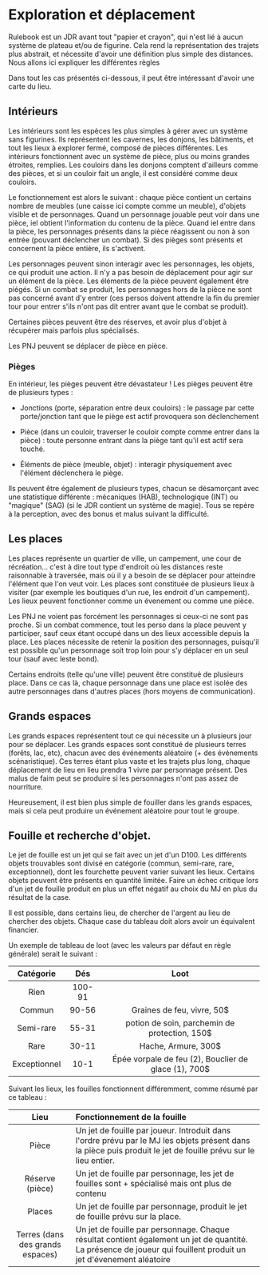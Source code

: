 # Exploration et déplacement

Rulebook est un JDR avant tout "papier et crayon", qui n'est lié à aucun système de plateau et/ou de figurine. Cela rend la représentation des trajets plus abstrait, et nécessite d'avoir une définition plus simple des distances. Nous allons ici expliquer les différentes règles

Dans tout les cas présentés ci-dessous, il peut être intéressant d'avoir une carte du lieu.

## Intérieurs

Les intérieurs sont les espèces les plus simples à gérer avec un système sans figurines. Ils représentent les cavernes, les donjons, les bâtiments, et tout les lieux à explorer fermé, composé de pièces différentes. Les intérieurs fonctionnent avec un système de pièce, plus ou moins grandes étroites, remplies. Les couloirs dans les donjons comptent d'ailleurs comme des pièces, et si un couloir fait un angle, il est considéré comme deux couloirs.

Le fonctionnement est alors le suivant : chaque pièce contient un certains nombre de meubles (une caisse ici compte comme un meuble), d'objets visible et de personnages. Quand un personnage jouable peut voir dans une pièce, iel obtient l'information du contenu de la pièce. Quand iel entre dans la pièce, les personnages présents dans la pièce réagissent ou non à son entrée (pouvant déclencher un combat). Si des pièges sont présents et concernent la pièce entière, ils s'activent.

Les personnages peuvent sinon interagir avec les personnages, les objets, ce qui produit une action. Il n'y a pas besoin de déplacement pour agir sur un élément de la pièce. Les éléments de la pièce peuvent également être piégés. Si un combat se produit, les personnages hors de la pièce ne sont pas concerné avant d'y entrer (ces persos doivent attendre la fin du premier tour pour entrer s'ils n'ont pas dit entrer avant que le combat se produit).

Certaines pièces peuvent être des réserves, et avoir plus d'objet à récupérer mais parfois plus spécialisés.

Les PNJ peuvent se déplacer de pièce en pièce.

### Pièges

En intérieur, les pièges peuvent être dévastateur ! Les pièges peuvent être de plusieurs types :

- Jonctions (porte, séparation entre deux couloirs) : le passage par cette porte/jonction tant que le piège est actif provoquera son déclenchement

- Pièce (dans un couloir, traverser le couloir compte comme entrer dans la pièce) : toute personne entrant dans la piège tant qu'il est actif sera touché.

- Éléments de pièce (meuble, objet) : interagir physiquement avec l'élément déclenchera le piège.

Ils peuvent être également de plusieurs types, chacun se désamorçant avec une statistique différente : mécaniques (HAB), technologique (INT) ou "magique" (SAG) (si le JDR contient un système de magie). Tous se repère à la perception, avec des bonus et malus suivant la difficulté.

## Les places

Les places représente un quartier de ville, un campement, une cour de récréation… c'est à dire tout type d'endroit où les distances reste raisonnable à traversée, mais où il y a besoin de se déplacer pour atteindre l'élément que l'on veut voir. Les places sont constituée de plusieurs lieux à visiter (par exemple les boutiques d'un rue, les endroit d'un campement). Les lieux peuvent fonctionner comme un évenement ou comme une pièce.

Les PNJ ne voient pas forcément les personnages si ceux-ci ne sont pas proche. Si un combat commence, tout les perso dans la place peuvent y participer, sauf ceux étant occupé dans un des lieux accessible depuis la place. Les places nécessite de retenir la position des personnages, puisqu'il est possible qu'un personnage soit trop loin pour s'y déplacer en un seul tour (sauf avec leste bond).

Certains endroits (telle qu'une ville) peuvent être constitué de plusieurs place. Dans ce cas là, chaque personnage dans une place est isolée des autre personnages dans d'autres places (hors moyens de communication).

## Grands espaces

Les grands espaces représentent tout ce qui nécessite un à plusieurs jour pour se déplacer. Les grands espaces sont constitué de plusieurs terres (forêts, lac, etc), chacun avec des événements aléatoire (+ des événements scénaristique). Ces terres étant plus vaste et les trajets plus long, chaque déplacement de lieu en lieu prendra 1 vivre par personnage présent. Des malus de faim peut se produire si les personnages n'ont pas assez de nourriture.

Heureusement, il est bien plus simple de fouiller dans les grands espaces, mais si cela peut produire un événement aléatoire pour tout le groupe.

## Fouille et recherche d'objet.

Le jet de fouille est un jet qui se fait avec un jet d'un D100. Les différents objets trouvables sont divisé en catégorie (commun, semi-rare, rare, exceptionnel), dont les fourchette peuvent varier suivant les lieux. Certains objets peuvent être présents en quantité limitée. Faire un échec critique lors d'un jet de fouille produit en plus un effet négatif au choix du MJ en plus du résultat de la case.

Il est possible, dans certains lieu, de chercher de l'argent au lieu de chercher des objets. Chaque case du tableau doit alors avoir un équivalent financier.

Un exemple de tableau de loot (avec les valeurs par défaut en règle générale) serait le suivant :

| Catégorie | Dés | Loot |
|:---------:|:---:|:----:|
| Rien | 100-91 |   |
| Commun | 90-56 | Graines de feu, vivre, 50$ |
| Semi-rare | 55-31 | potion de soin, parchemin de protection, 150$ |
| Rare | 30-11 | Hache, Armure, 300$ |
| Exceptionnel | 10-1 | Épée vorpale de feu (2), Bouclier de glace (1), 700$ |

Suivant les lieux, les fouilles fonctionnent différemment, comme résumé par ce tableau :

| Lieu | Fonctionnement de la fouille |
|:----:|:-----------------------------|
| Pièce | Un jet de fouille par joueur. Introduit dans l'ordre prévu par le MJ les objets présent dans la pièce puis produit le jet de fouille prévu sur le lieu entier. |
| Réserve (pièce) | Un jet de fouille par personnage, les jet de fouilles sont + spécialisé mais ont plus de contenu |
| Places | Un jet de fouille par personnage, produit le jet de fouille prévu sur la place. |
| Terres (dans des grands espaces) | Un jet de fouille par personnage. Chaque résultat contient également un jet de quantité. La présence de joueur qui fouillent produit un jet d'évenement aléatoire |
